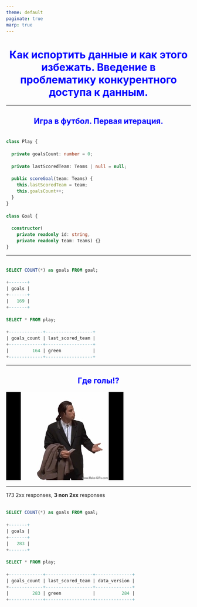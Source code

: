 ```yaml
---
theme: default
paginate: true
marp: true
---
```


<style>
h1, h2, h3 {
    text-align: center;
    color: blue
}
</style>

# Как испортить данные и как этого избежать. Введение в проблематику конкурентного доступа к данным.

---
## Игра в футбол. Первая итерация.

```typescript

class Play {

  private goalsCount: number = 0;

  private lastScoredTeam: Teams | null = null;

  public scoreGoal(team: Teams) {
    this.lastScoredTeam = team;
    this.goalsCount++;
  }
}

class Goal {
  
  constructor(
    private readonly id: string, 
    private readonly team: Teams) {}
}

```

---

```sql

SELECT COUNT(*) as goals FROM goal;

+-------+
| goals |
+-------+
|   169 |
+-------+

SELECT * FROM play;

+-------------+------------------+
| goals_count | last_scored_team |
+-------------+------------------+
|         164 | green            |
+-------------+------------------+

```
---

## Где голы!?

![Где голы?!](./travolta.jpg)


---

173 2xx responses, **3 non 2xx** responses

```sql

SELECT COUNT(*) as goals FROM goal;

+-------+
| goals |
+-------+
|   283 |
+-------+

SELECT * FROM play;

+-------------+------------------+--------------+
| goals_count | last_scored_team | data_version |
+-------------+------------------+--------------+
|         283 | green            |          284 |
+-------------+------------------+--------------+
```


